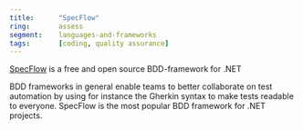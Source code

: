 ```yaml
---
title:      "SpecFlow"
ring:       assess
segment:    languages-and-frameworks
tags:       [coding, quality assurance]
---
```


[SpecFlow](https://specflow.org) is a free and open source BDD-framework for .NET

BDD frameworks in general enable teams to better collaborate on test automation by using for instance the Gherkin syntax
to make tests readable to everyone. SpecFlow is the most popular BDD framework for .NET projects.
